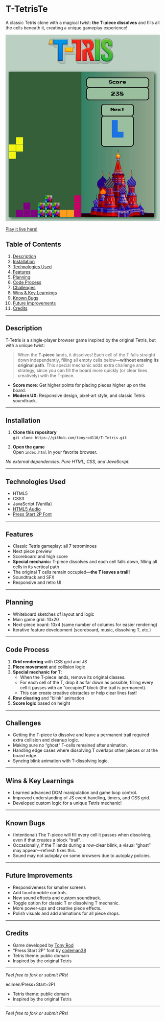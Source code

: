 # T-TetrisTe
A classic Tetris clone with a magical twist: **the T-piece dissolves** and fills all the cells beneath it, creating a unique gameplay experience!

![Gameplay Screenshot](./assets/screenshot.png) 

[Play it live here!](https://tonyrod116.github.io/T-Tetris/) 


## Table of Contents

1. [Description](#description)
2. [Installation](#installation)
3. [Technologies Used](#technologies-used)
4. [Features](#features)
5. [Planning](#planning)
6. [Code Process](#code-process)
7. [Challenges](#challenges)
8. [Wins & Key Learnings](#wins--key-learnings)
9. [Known Bugs](#known-bugs)
10. [Future Improvements](#future-improvements)
11. [Credits](#credits)

---

## Description

T-Tetris is a single-player browser game inspired by the original Tetris, but with a unique twist:
> When the **T-piece** lands, it dissolves! Each cell of the T falls straight down independently, filling all empty cells below—**without erasing its original path**. This special mechanic adds extra challenge and strategy, since you can fill the board more quickly (or clear lines creatively) with the T-piece.

- **Score more**: Get higher points for placing pieces higher up on the board.
- **Modern UX**: Responsive design, pixel-art style, and classic Tetris soundtrack.

---

## Installation

1. **Clone this repository**  
   `git clone https://github.com/tonyrod116/T-Tetris.git`

2. **Open the game**  
   Open `index.html` in your favorite browser.

*No external dependencies. Pure HTML, CSS, and JavaScript.*

---

## Technologies Used

- HTML5
- CSS3
- JavaScript (Vanilla)
- [HTML5 Audio](https://developer.mozilla.org/en-US/docs/Web/HTML/Element/audio)
- [Press Start 2P Font](https://fonts.google.com/specimen/Press+Start+2P)

---

## Features

- Classic Tetris gameplay: all 7 tetrominoes
- Next piece preview
- Scoreboard and high score
- **Special mechanic:** T-piece dissolves and each cell falls down, filling all cells in its vertical path
- The original T cells remain occupied—**the T leaves a trail!**
- Soundtrack and SFX
- Responsive and retro UI

---

## Planning

- Whiteboard sketches of layout and logic
- Main game grid: 10x20
- Next-piece board: 10x4 (same number of columns for easier rendering)
- Iterative feature development (scoreboard, music, dissolving T, etc.)

<!-- If you have sketches or Trello/Notion, link them here -->

---

## Code Process

1. **Grid rendering** with CSS grid and JS
2. **Piece movement** and collision logic
3. **Special mechanic for T**:
   - When the T-piece lands, remove its original classes.
   - For each cell of the T, drop it as far down as possible, filling every cell it passes with an “occupied” block (the trail is permanent).
   - This can create creative obstacles or help clear lines fast!
4. **Row clearing** and “blink” animation
5. **Score logic** based on height

---

## Challenges

- Getting the T-piece to dissolve and leave a permanent trail required extra collision and cleanup logic.
- Making sure no “ghost” T-cells remained after animation.
- Handling edge cases where dissolving T overlaps other pieces or at the board edge.
- Syncing blink animation with T-dissolving logic.

---

## Wins & Key Learnings

- Learned advanced DOM manipulation and game loop control.
- Improved understanding of JS event handling, timers, and CSS grid.
- Developed custom logic for a unique Tetris mechanic!

---

## Known Bugs

- (Intentional) The T-piece will fill every cell it passes when dissolving, even if that creates a block “trail”.
- Occasionally, if the T lands during a row-clear blink, a visual “ghost” may appear—refresh fixes this.
- Sound may not autoplay on some browsers due to autoplay policies.

---

## Future Improvements

- Responsiveness for smaller screens
- Add touch/mobile controls.
- New sound effects and custom soundtrack.
- Toggle option for classic T or dissolving T mechanic.
- More power-ups and creative piece effects.
- Polish visuals and add animations for all piece drops.

---

## Credits

- Game developed by [Tony Rod](https://github.com/tonyrod116)
- “Press Start 2P” font by [codeman38](https://fonts.google.com/specimen/Press+Start+2P)
- Tetris theme: public domain
- Inspired by the original Tetris

---

*Feel free to fork or submit PRs!*

ecimen/Press+Start+2P)
- Tetris theme: public domain
- Inspired by the original Tetris

---

*Feel free to fork or submit PRs!*

